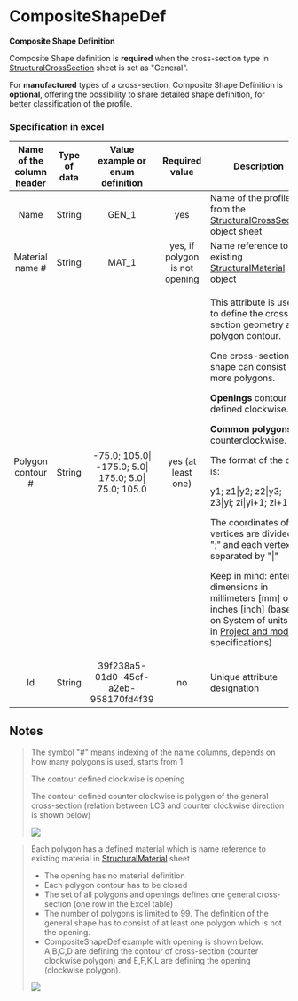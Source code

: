 # CompositeShapeDef

**Composite Shape Definition**

Composite Shape definition is **required** when the cross-section type in [StructuralCrossSection](structuralcrosssection.md) sheet is set as "General".

For **manufactured** types of a cross-section, Composite Shape Definition is **optional**, offering the possibility to share detailed shape definition, for better classification of the profile.

### Specification in excel

| **Name of the column header** | **Type of data** |          **Value example or enum definition**         |       **Required value**       | **Description**                                                                                                                                                                                                                                                                                                                                                                                                                                                                                                                                                                                                                                                            |
| :---------------------------: | :--------------: | :---------------------------------------------------: | :----------------------------: | -------------------------------------------------------------------------------------------------------------------------------------------------------------------------------------------------------------------------------------------------------------------------------------------------------------------------------------------------------------------------------------------------------------------------------------------------------------------------------------------------------------------------------------------------------------------------------------------------------------------------------------------------------------------------- |
|              Name             |      String      |                         GEN\_1                        |               yes              | Name of the profile from the [StructuralCrossSection](structuralcrosssection.md) object sheet                                                                                                                                                                                                                                                                                                                                                                                                                                                                                                                                                                |
|        Material name #        |      String      |                         MAT\_1                        | yes, if polygon is not opening | Name reference to the existing [StructuralMaterial](structuralmaterial.md) object                                                                                                                                                                                                                                                                                                                                                                                                                                                                                                                                                                                 |
|       Polygon contour #       |      String      | -75.0; 105.0\| -175.0; 5.0\| 175.0; 5.0\| 75.0; 105.0 |       yes (at least one)       | <p>This attribute is used to define the cross-section geometry as a polygon contour.</p><p>One cross-section shape can consist of more polygons.</p><p><strong>Openings</strong> contour are defined clockwise.</p><p><strong>Common polygons</strong> counterclockwise.</p><p>The format of the data is:</p><p>y1; z1\|y2; z2\|y3; z3\|yi; zi\|yi+1; zi+1</p><p>The coordinates of the vertices are divided by ";" and each vertex separated by "\|"</p><p>Keep in mind: enter dimensions in millimeters [mm] or inches [inch] (based on System of units set in <a href="../getting-started/project-and-model-specifications/#model">Project and model</a> specifications)</p> |
|               Id              |      String      |          39f238a5-01d0-45cf-a2eb-958170fd4f39         |               no               | Unique attribute designation                                                                                                                                                                                                                                                                                                                                                                                                                                                                                                                                                                                                                                               |

## Notes

>The symbol "#" means indexing of the name columns, depends on how many polygons is used, starts from 1
>
>The contour defined clockwise is opening
>
>The contour defined counter clockwise is polygon of the general cross-section (relation between LCS and counter clockwise direction is shown below)
>
>![](../.gitbook/assets/8\_compositeshapedef\_counterclockwise.png)

>Each polygon has a defined material which is name reference to existing material in [StructuralMaterial](structuralmaterial.md) sheet
>
>* The opening has no material definition
>* Each polygon contour has to be closed
>* The set of all polygons and openings defines one general cross-section (one row in the Excel table)
>* The number of polygons is limited to 99. The definition of the general shape has to consist of at least one polygon which is not the opening.
>* CompositeShapeDef example with opening is shown below. A,B,C,D are defining the contour of cross-section (counter clockwise polygon) and E,F,K,L are defining the opening (clockwise polygon).
>
>![](../.gitbook/assets/8\_compositeshapedef\_animation.gif)
